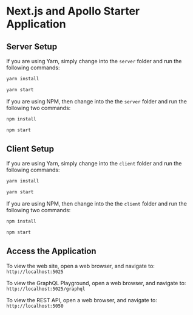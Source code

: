 # Next.js and Apollo Starter Application

## Server Setup

If you are using Yarn, simply change into the `server` folder and run the following commands:

```bash
yarn install

yarn start
```

If you are using NPM, then change into the the `server` folder and run the following two commands:

```bash
npm install

npm start
```

## Client Setup

If you are using Yarn, simply change into the `client` folder and run the following commands:

```bash
yarn install

yarn start
```

If you are using NPM, then change into the the `client` folder and run the following two commands:

```bash
npm install

npm start
```

## Access the Application

To view the web site, open a web browser, and navigate to: `http://localhost:5025`

To view the GraphQL Playground, open a web browser, and navigate to: `http://localhost:5025/graphql`

To view the REST API, open a web browser, and navigate to: `http://localhost:5050`
